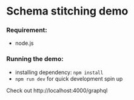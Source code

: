 # Schema stitching demo

### Requirement:

- node.js

### Running the demo:

- installing dependency: `npm install`
- `npm run dev` for quick development spin up

Check out http://localhost:4000/graphql
